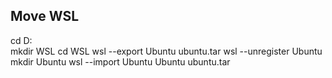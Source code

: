 ## Move WSL

cd D:\
mkdir WSL
cd WSL
wsl --export Ubuntu ubuntu.tar
wsl --unregister Ubuntu
mkdir Ubuntu
wsl --import Ubuntu Ubuntu ubuntu.tar
